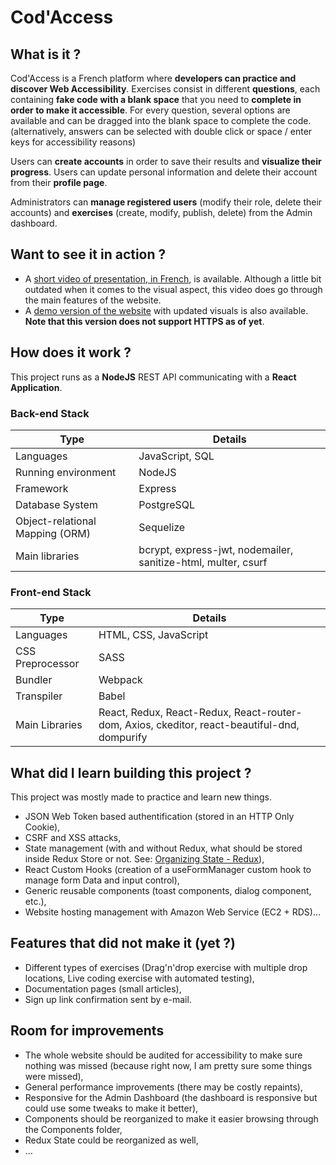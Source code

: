 # Cod'Access

## What is it ?

Cod'Access is a French platform where **developers can practice and discover Web Accessibility**.
Exercises consist in different **questions**, each containing **fake code with a blank space** that you need to **complete in order to make it accessible**. For every question, several options are available and can be dragged into the blank space to complete the code. (alternatively, answers can be selected with double click or space / enter keys for accessibility reasons)

Users can **create accounts** in order to save their results and **visualize their progress**. Users can update personal information and delete their account from their **profile page**.

Administrators can **manage registered users** (modify their role, delete their accounts) and **exercises** (create, modify, publish, delete) from the Admin dashboard.

## Want to see it in action ?
* A [short video of presentation, in French](https://youtu.be/DBsur_GxC9E?t=2881), is available. Although a little bit outdated when it comes to the visual aspect, this video does go through the main features of the website.
* A [demo version of the website](http://ec2-15-188-14-79.eu-west-3.compute.amazonaws.com/) with updated visuals is also available. **Note that this version does not support HTTPS as of yet**.

## How does it work ?

This project runs as a **NodeJS** REST API communicating with a **React Application**.

### Back-end Stack

| Type | Details |
| ------------- |  ------------- |
| Languages | JavaScript, SQL |
| Running environment | NodeJS |
| Framework | Express
| Database System | PostgreSQL |
| Object-relational Mapping (ORM) | Sequelize |
| Main libraries | bcrypt, express-jwt, nodemailer, sanitize-html, multer, csurf |
### Front-end Stack

| Type | Details |
| ------------- |  ------------- |
| Languages | HTML, CSS, JavaScript |
| CSS Preprocessor | SASS |
| Bundler | Webpack |
| Transpiler | Babel |
| Main Libraries | React, Redux, React-Redux, React-router-dom, Axios, ckeditor, react-beautiful-dnd, dompurify |

## What did I learn building this project ?
This project was mostly made to practice and learn new things.

- JSON Web Token based authentification (stored in an HTTP Only Cookie),
- CSRF and XSS attacks,
- State management (with and without Redux, what should be stored inside Redux Store or not. See: [Organizing State - Redux](https://redux.js.org/faq/organizing-state#should-i-put-form-state-or-other-ui-state-in-my-store)),
- React Custom Hooks (creation of a useFormManager custom hook to manage form Data and input control),
- Generic reusable components (toast components, dialog component, etc.),
- Website hosting management with Amazon Web Service (EC2 + RDS)...
## Features that did not make it (yet ?)

* Different types of exercises (Drag'n'drop exercise with multiple drop locations, Live coding exercise with automated testing),
* Documentation pages (small articles),
* Sign up link confirmation sent by e-mail.

## Room for improvements

* The whole website should be audited for accessibility to make sure nothing was missed (because right now, I am pretty sure some things were missed),
* General performance improvements (there may be costly repaints),
* Responsive for the Admin Dashboard (the dashboard is responsive but could use some tweaks to make it better),
* Components should be reorganized to make it easier browsing through the Components folder,
* Redux State could be reorganized as well,
* ...
